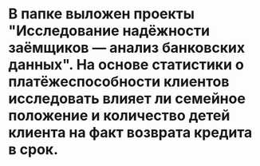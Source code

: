 # В папке выложен проекты "Исследование надёжности заёмщиков — анализ банковских данных". На основе статистики о платёжеспособности клиентов исследовать влияет ли семейное положение и количество детей клиента на факт возврата кредита в срок.


